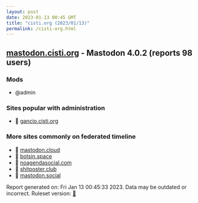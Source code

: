 ```yaml
---
layout: post
date: 2023-01-13 00:45 GMT
title: "cisti.org (2023/01/13)"
permalink: /cisti-org.html
---
```


## [mastodon.cisti.org](https://mastodon.cisti.org) - Mastodon 4.0.2 (reports 98 users)

### Mods
 * @admin

### Sites popular with administration

* 🐘 [gancio.cisti.org](/gancio-cisti-org.html)

### More sites commonly on federated timeline

* 🐘 [mastodon.cloud](/mastodon-cloud.html)
* 🐘 [botsin.space](/botsin-space.html)
* 🐘 [noagendasocial.com](/noagendasocial-com.html)
* 🐘 [shitposter.club](/shitposter-club.html)
* 🐘 [mastodon.social](/mastodon-social.html)

Report generated on: Fri Jan 13 00:45:33 2023. Data may be outdated or incorrect.
Ruleset version: [🧁](/version-cupcake)
